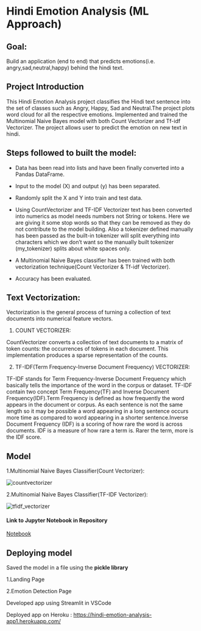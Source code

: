 # Hindi Emotion Analysis (ML Approach)


## Goal: 

Build an application (end to end) that predicts emotions(i.e. angry,sad,neutral,happy) behind the hindi text.

## Project Introduction

This Hindi Emotion Analysis project classifies the Hindi text sentence into the set of classes such as Angry, Happy, Sad and Neutral.The project plots word cloud for all the respective emotions. Implemented and trained the Multinomial Naive Bayes model with both Count Vectorizer and Tf-idf Vectorizer. The project allows user to predict the emotion on new text in hindi.

## Steps followed to built the model:

* Data has been read into lists and have been finally converted into a Pandas DataFrame.

* Input to the model (X) and output (y) has been separated.

* Randomly split the X and Y into train and test data.

* Using CountVectorizer and TF-IDF Vectorizer text has been converted into numerics as model needs numbers not String or tokens. Here we are giving it some stop words so that they can be removed as they do not contribute to the model building. Also a tokenizer defined manually has been passed as the built-in tokenizer will split everything into characters which we don’t want so the manually built tokenizer (my_tokenizer) splits about white spaces only.

* A Multinomial Naive Bayes classifier has been trained with both vectorization technique(Count Vectorizer & Tf-idf Vectorizer).

* Accuracy has been evaluated.

## Text Vectorization:

Vectorization is the general process of turning a collection of text documents into numerical feature vectors.

1. COUNT VECTORIZER:

CountVectorizer converts a collection of text documents to a matrix of token counts: the occurrences of tokens in each document. This implementation produces a sparse representation of the counts.

2. TF-IDF(Term Frequency-Inverse Document Frequency) VECTORIZER:

TF-IDF stands for Term Frequency-Inverse Document Frequency which basically tells the importance of the word in the corpus or dataset. TF-IDF contain two concept Term Frequency(TF) and Inverse Document Frequency(IDF).Term Frequency is defined as how frequently the word appears in the document or corpus. As each sentence is not the same length so it may be possible a word appearing in a long sentence occurs more time as compared to word appearing in a shorter sentence.Inverse Document Frequency (IDF) is a scoring of how rare the word is across documents. IDF is a measure of how rare a term is. Rarer the term, more is the IDF score. 


## Model

1.Multinomial Naive Bayes Classifier(Count Vectorizer):

![countvectorizer](https://user-images.githubusercontent.com/73767113/145580576-0f872ead-7d50-4bde-a752-8cc175cc97c9.jpg)


2.Multinomial Naive Bayes Classifier(TF-IDF Vectorizer):

![tfidf_vectorizer](https://user-images.githubusercontent.com/73767113/145580624-c3f76479-81b2-4f1a-bf09-93124827d963.jpg)


#### Link to Jupyter Notebook in Repository
[Notebook](https://github.com/Siddhi268/Hindi_Emotion_Analysis_ML/blob/main/Hindi_Emotion_Analysis_ML.ipynb)



## Deploying model

<p> Saved the model in a file using the <b>pickle library</b> </p>

1.Landing Page



2.Emotion Detection Page



Developed app using Streamlit in VSCode

Deployed app on Heroku : https://hindi-emotion-analysis-app1.herokuapp.com/




